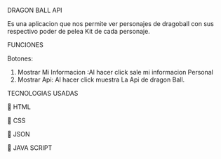 
DRAGON BALL API

Es una aplicacion que nos permite ver personajes de dragoball con sus respectivo poder de pelea
Kit de cada personaje.


FUNCIONES


Botones: 
1) Mostrar Mi Informacion :Al hacer click sale mi informacion Personal
2) Mostrar Api: Al hacer click muestra La Api de dragon Ball.



TECNOLOGIAS USADAS


🍳 HTML

🍳 CSS 

🍳 JSON

🍳 JAVA SCRIPT






